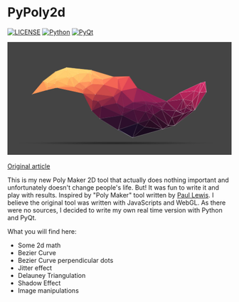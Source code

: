 # PyPoly2d

[![LICENSE](https://img.shields.io/badge/license-MIT-lightgrey.svg)](https://raw.githubusercontent.com/volodinroman/PyPoly2d/master/LICENSE)
[![Python](https://img.shields.io/badge/Python-3.6-blue.svg)](https://python.org)
[![PyQt](https://img.shields.io/badge/PyQt-5.6-green.svg)](https://www.qt.io/)


![Image of Yaktocat](https://github.com/volodinroman/PyPoly2d/blob/master/assets/banner.jpg)

[Original article](https://romanvolodin.com/test/2019/12/27/Poly-Maker.html)

This is my new Poly Maker 2D tool that actually does nothing important and unfortunately doesn't change people's life. But! It was fun to write it and play with results. Inspired by "Poly Maker" tool written by [Paul Lewis](http://lab.aerotwist.com/canvas/poly-maker/). I believe the original tool was written with JavaScripts and WebGL. As there were no sources, I decided to write my own real time version with Python and PyQt.

What you will find here:

* Some 2d math
* Bezier Curve 
* Bezier Curve perpendicular dots
* Jitter effect
* Delauney Triangulation
* Shadow Effect
* Image manipulations

